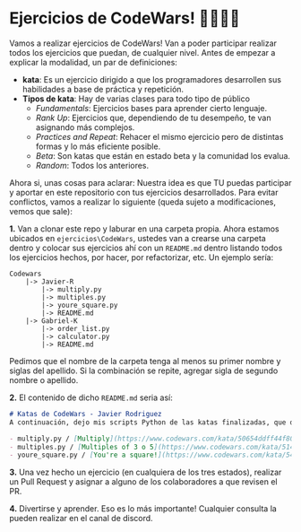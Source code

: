 # Ejercicios de CodeWars! 👨‍💻👩‍💻
Vamos a realizar ejercicios de CodeWars! Van a poder participar realizar todos los ejercicios que puedan, de cualquier nivel.
Antes de empezar a explicar la modalidad, un par de definiciones:
- **kata**: Es un ejercicio dirigido a que los programadores desarrollen sus habilidades a base de práctica y repetición.
- **Tipos de kata**: Hay de varias clases para todo tipo de público
    - *Fundamentals*: Ejercicios bases para aprender cierto lenguaje.
    - *Rank Up*: Ejercicios que, dependiendo de tu desempeño, te van asignando más complejos.
    - *Practices and Repeat*: Rehacer el mismo ejercicio pero de distintas formas y lo más eficiente posible.
    - *Beta*: Son katas que están en estado beta y la comunidad los evalua.
    - *Random*: Todos los anteriores.

Ahora si, unas cosas para aclarar: Nuestra idea es que TU puedas participar y aportar en este repositorio con tus ejercicios desarrollados. Para evitar conflictos, vamos a realizar lo siguiente (queda sujeto a modificaciones, vemos que sale):

**1.** Van a clonar este repo y laburar en una carpeta propia. Ahora estamos ubicados en `ejercicios\CodeWars`, ustedes van a crearse una carpeta dentro y colocar sus ejercicios ahí con un `README.md` dentro listando todos los ejercicios hechos, por hacer, por refactorizar, etc. Un ejemplo sería:
```
Codewars
    |-> Javier-R
        |-> multiply.py
        |-> multiples.py
        |-> youre_square.py
        |-> README.md
    |-> Gabriel-K
        |-> order_list.py
        |-> calculator.py
        |-> README.md
```
Pedimos que el nombre de la carpeta tenga al menos su primer nombre y siglas del apellido. Si la combinación se repite, agregar sigla de segundo nombre o apellido.

**2.** El contenido de dicho `README.md` seria así:
```md
# Katas de CodeWars - Javier Rodriguez
A continuación, dejo mis scripts Python de las katas finalizadas, que debo refactorizar y aun está en desarrollo.

- multiply.py / [Multiply](https://www.codewars.com/kata/50654ddff44f800200000004/train/python) / Finalizado
- multiples.py / [Multiples of 3 o 5](https://www.codewars.com/kata/514b92a657cdc65150000006/train/python) / Refactorizar
- youre_square.py / [You're a square!](https://www.codewars.com/kata/54c27a33fb7da0db0100040e/train/python) / En desarrollo
```
**3.** Una vez hecho un ejercicio (en cualquiera de los tres estados), realizar un Pull Request y asignar a alguno de los colaboradores a que revisen el PR.

**4.** Divertirse y aprender. Eso es lo más importante! Cualquier consulta la pueden realizar en el canal de discord.